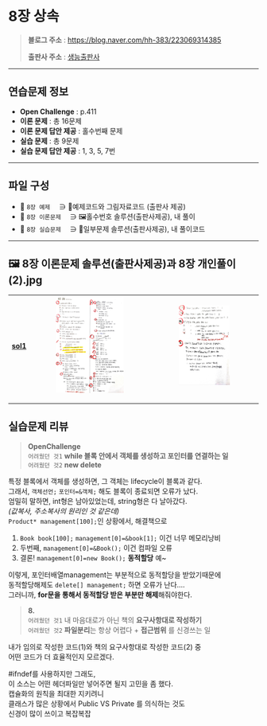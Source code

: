 # 8장 상속
> **블로그 주소** : https://blog.naver.com/hh-383/223069314385
> 
> **출판사 주소** : [생능출판사](https://www.booksr.co.kr/product/%eb%aa%85%ed%92%88-c-programming%ea%b0%9c%ec%a0%95%ed%8c%90/)
  
---
    
## 연습문제 정보
* **Open Challenge** : p.411
* **이론 문제** : 총 16문제
* **이론 문제 답안 제공** : 홀수번째 문제
* **실습 문제** : 총 9문제
* **실습 문제 답안 제공** : 1, 3, 5, 7번
  
---
  
## 파일 구성
* 📁 `8장 예제` 　∋ 📄예제코드와 그림자료코드 (출판사 제공)
* 📁 `8장 이론문제` 　∋ 🖼️홀수번호 솔루션(출판사제공), 내 풀이
* 📁 `8장 실습문제` 　∋ 📄일부문제 솔루션(출판사제공), 내 풀이코드
  
---
  
## 🖼️ 8장 이론문제 솔루션(출판사제공)과 8장 개인풀이 (2).jpg
| [sol1](https://github.com/learner-nosilv/learning-Cpp/blob/master/%EB%AA%85%ED%92%88Cpp/08%EC%9E%A5%20%EC%83%81%EC%86%8D/8%EC%9E%A5%20%EC%9D%B4%EB%A1%A0%EB%AC%B8%EC%A0%9C/8%EC%9E%A5%20%EC%9D%B4%EB%A1%A0%EB%AC%B8%EC%A0%9C%20%ED%99%80%EC%88%98%EB%B2%88%ED%98%B8%20%EC%A0%95%EB%8B%B5.jpg) | <img src="https://github.com/learner-nosilv/learning-Cpp/blob/master/%EB%AA%85%ED%92%88Cpp/08%EC%9E%A5%20%EC%83%81%EC%86%8D/8%EC%9E%A5%20%EC%9D%B4%EB%A1%A0%EB%AC%B8%EC%A0%9C/8%EC%9E%A5%20%EA%B0%9C%EC%9D%B8%ED%92%80%EC%9D%B4%20(1).jpg"  width="60%" height="60%">  | <img src="https://github.com/learner-nosilv/learning-Cpp/blob/master/%EB%AA%85%ED%92%88Cpp/08%EC%9E%A5%20%EC%83%81%EC%86%8D/8%EC%9E%A5%20%EC%9D%B4%EB%A1%A0%EB%AC%B8%EC%A0%9C/8%EC%9E%A5%20%EA%B0%9C%EC%9D%B8%ED%92%80%EC%9D%B4%20(2).jpg"  width="50%" height="50%"> |
| --  | -- | -- |
  
---
  
## 실습문제 리뷰

> **OpenChallenge**  
   `어려웠던 것1`  **while 블록 안에서 객체를 생성하고 포인터를 연결하는 일**  
   `어려웠던 것2`  **new delete**  
  
   특정 블록에서 객체를 생성하면, 그 객체는 lifecycle이 블록과 같다.  
   그래서, `객체선언;` `포인터=&객체;` 해도 블록이 종료되면 오류가 났다.  
   엄밀히 말하면, int형은 남아있었는데, string형은 다 날아갔다.  
   _(값복사, 주소복사의 원리인 것 같은데)_  
   `Product* management[100];`인 상황에서, 해결책으로  
   1. `Book book[100];` `management[0]=&book[1];` 이건 너무 메모리낭비  
   2.  두번째, `management[0]=&Book();` 이건 컴파일 오류  
   3. 결론! `management[0]=new Book();` **동적할당** 예~  
  
   이렇게, 포인터배열management는 부분적으로 동적할당을 받았기때문에  
   동적할당해제도 `delete[] management;` 하면 오류가 난다....  
   그러니까, **for문을 통해서 동적할당 받은 부분만 해제**해줘야한다.  
  
    
> **8.**  
   `어려웠던 것1`  내 마음대로가 아닌 책의 **요구사항대로 작성하기**  
   `어려웠던 것2`  **파일분리**는 항상 어렵다 + **접근범위** 를 신경쓰는 일  
    
   내가 임의로 작성한 코드(1)와 책의 요구사항대로 작성한 코드(2) 중  
   어떤 코드가 더 효율적인지 모르겠다.  
  
   #ifndef를 사용하지만 그래도,  
   이 소스는 어떤 헤더파일만 넣어주면 될지 고민을 좀 했다.  
   캡슐화의 원칙을 최대한 지키려니  
   클래스가 많은 상황에서 Public VS Private 를 의식하는 것도  
   신경이 많이 쓰이고 복잡복잡  